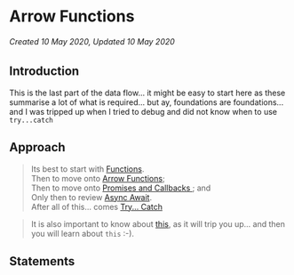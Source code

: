 # Arrow Functions

###### Created 10 May 2020, Updated 10 May 2020

## Introduction

This is the last part of the data flow... it might be easy to start here as these summarise a lot of what is required... but ay, foundations are foundations... and I was tripped up when I tried to debug and did not know when to use `try...catch`

## Approach

> Its best to start with [Functions](/code/functions).  
> Then to move onto [Arrow Functions](/code/arrowfunctions);  
> Then to move onto [Promises and Callbacks ](/code/promisescallbacks); and  
> Only then to review [Async Await](/code/asyncetc).  
> After all of this... comes [Try... Catch](/code/trycatch)

> It is also important to know about [this](/code/this), as it will trip you up... and then you will learn about `this` :-).

## Statements
